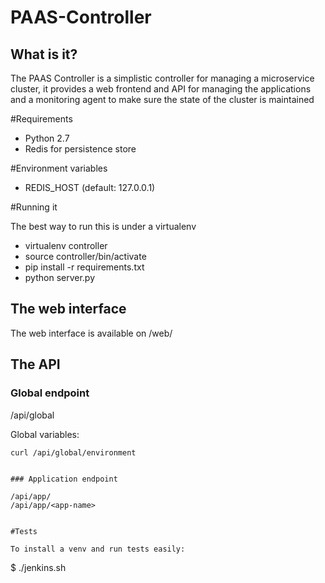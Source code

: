 PAAS-Controller
=======

## What is it?

The PAAS Controller is a simplistic controller for managing a microservice cluster, it provides a web frontend and API for managing the applications and a monitoring agent to make sure the state of the cluster is maintained

#Requirements
- Python 2.7
- Redis for persistence store

#Environment variables

- REDIS_HOST (default: 127.0.0.1)

#Running it

The best way to run this is under a virtualenv

- virtualenv controller
- source controller/bin/activate
- pip install -r requirements.txt
- python server.py

## The web interface

The web interface is available on /web/

## The API

### Global endpoint

/api/global

Global variables:
```
curl /api/global/environment


### Application endpoint

/api/app/
/api/app/<app-name>


#Tests

To install a venv and run tests easily:

```
$ ./jenkins.sh
```
